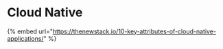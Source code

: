# Cloud Native

{% embed url="https://thenewstack.io/10-key-attributes-of-cloud-native-applications/" %}



